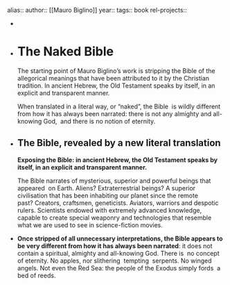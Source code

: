 alias::
author:: [[Mauro Biglino]]
year::
tags:: book
rel-projects::


-
- # The Naked Bible

  The starting point of Mauro Biglino’s work is stripping the Bible of the allegorical meanings that have been attributed to it by the Christian tradition. In ancient Hebrew, the Old Testament speaks by itself, in an explicit and transparent manner.

  When translated in a literal way, or “naked”, the Bible  is wildly different from how it has always been narrated: there is not any almighty and all-knowing God,  and there is no notion of eternity.
- ## The Bible, revealed by a new literal translation

  **Exposing the Bible: in ancient Hebrew, the Old Testament speaks by itself, in an explicit and transparent manner.**

  The Bible narrates of mysterious, superior and powerful beings that appeared  on Earth. Aliens? Extraterrestrial beings? A superior civilisation that has been inhabiting our planet since the remote past? Creators, craftsmen, geneticists. Aviators, warriors and despotic rulers. Scientists endowed with extremely advanced knowledge, capable to create special weaponry and technologies that resemble what we are used to see in science-fiction movies.
- **Once stripped of all unnecessary interpretations, the Bible appears to be very different from how it has always been narrated**: it does not contain a spiritual, almighty and all-knowing God. There is  no concept of eternity. No apples, nor slithering  tempting  serpents. No winged angels. Not even the Red Sea: the people of the Exodus simply fords  a bed of reeds.
